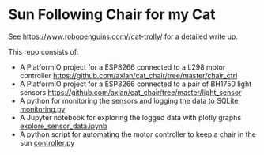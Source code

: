 # Sun Following Chair for my Cat

See <https://www.robopenguins.com//cat-trolly/> for a detailed write up.

This repo consists of:

 * A PlatformIO project for a ESP8266 connected to a L298 motor controller <https://github.com/axlan/cat_chair/tree/master/chair_ctrl>
 * A PlatformIO project for a ESP8266 connected to a pair of BH1750 light sensors <https://github.com/axlan/cat_chair/tree/master/light_sensor>
 * A python for monitoring the sensors and logging the data to SQLite [monitoring.py](https://github.com/axlan/cat_chair/blob/master/controller/monitoring.py)
 * A Jupyter notebook for exploring the logged data with plotly graphs [explore_sensor_data.ipynb](https://github.com/axlan/cat_chair/blob/master/controller/explore_sensor_data.ipynb)
 * A python script for automating the motor controller to keep a chair in the sun [controller.py](https://github.com/axlan/cat_chair/blob/master/controller/controller.py)



